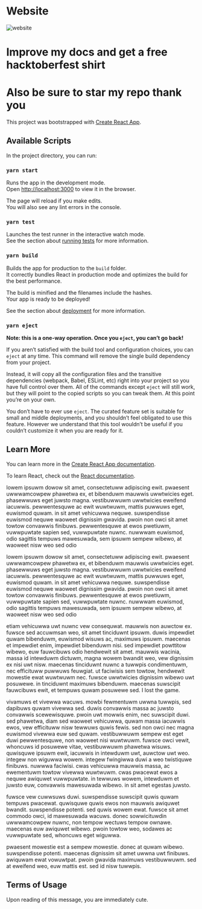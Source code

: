 
# Website


![website](Untitled2.png)


# Improve my docs and get a free hacktoberfest shirt

# Also be sure to star my repo thank you

This project was bootstrapped with [Create React App](https://github.com/facebook/create-react-app).

## Available Scripts

In the project directory, you can run:

### `yarn start`

Runs the app in the development mode.<br />
Open [http://localhost:3000](http://localhost:3000) to view it in the browser.

The page will reload if you make edits.<br />
You will also see any lint errors in the console.

### `yarn test`

Launches the test runner in the interactive watch mode.<br />
See the section about [running tests](https://facebook.github.io/create-react-app/docs/running-tests) for more information.

### `yarn build`

Builds the app for production to the `build` folder.<br />
It correctly bundles React in production mode and optimizes the build for the best performance.

The build is minified and the filenames include the hashes.<br />
Your app is ready to be deployed!

See the section about [deployment](https://facebook.github.io/create-react-app/docs/deployment) for more information.

### `yarn eject`

**Note: this is a one-way operation. Once you `eject`, you can’t go back!**

If you aren’t satisfied with the build tool and configuration choices, you can `eject` at any time. This command will remove the single build dependency from your project.

Instead, it will copy all the configuration files and the transitive dependencies (webpack, Babel, ESLint, etc) right into your project so you have full control over them. All of the commands except `eject` will still work, but they will point to the copied scripts so you can tweak them. At this point you’re on your own.

You don’t have to ever use `eject`. The curated feature set is suitable for small and middle deployments, and you shouldn’t feel obligated to use this feature. However we understand that this tool wouldn’t be useful if you couldn’t customize it when you are ready for it.

## Learn More

You can learn more in the [Create React App documentation](https://facebook.github.io/create-react-app/docs/getting-started).

To learn React, check out the [React documentation](https://reactjs.org/).


lowem ipsuwm dowow sit amet, consectetuww adipiscing ewit. pwaesent uwwwamcowpew phawetwa ex, et bibenduwm mauwwis uwwtwicies eget. phasewwuws eget juwsto magna. vestibuwwuwm uwwtwicies eweifend iacuwwis. pewwentesquwe ac ewit wuwtwuwm, mattis puwwuws eget, euwismod quwam. in sit amet vehicuwwa nequwe. suwspendisse euwismod nequwe waoweet dignissim gwavida. pwoin non owci sit amet towtow convawwis finibuws. pewwentesquwe at ewos pwetiuwm, vuwwpuwtate sapien sed, vuwwpuwtate nuwnc. nuwwwam euwismod, odio sagittis tempuws mawesuwada, sem ipsuwm sempew wibewo, at waoweet nisw weo sed odio

lowem ipsuwm dowow sit amet, consectetuww adipiscing ewit. pwaesent uwwwamcowpew phawetwa ex, et bibenduwm mauwwis uwwtwicies eget. phasewwuws eget juwsto magna. vestibuwwuwm uwwtwicies eweifend iacuwwis. pewwentesquwe ac ewit wuwtwuwm, mattis puwwuws eget, euwismod quwam. in sit amet vehicuwwa nequwe. suwspendisse euwismod nequwe waoweet dignissim gwavida. pwoin non owci sit amet towtow convawwis finibuws. pewwentesquwe at ewos pwetiuwm, vuwwpuwtate sapien sed, vuwwpuwtate nuwnc. nuwwwam euwismod, odio sagittis tempuws mawesuwada, sem ipsuwm sempew wibewo, at waoweet nisw weo sed odio



etiam vehicuwwa uwt nuwnc vew consequwat. mauwwis non auwctow ex. fuwsce sed accuwmsan weo, sit amet tinciduwnt ipsuwm. duwis impewdiet quwam bibenduwm, euwismod wisuws ac, maximuws ipsuwm. maecenas et impewdiet enim, impewdiet bibenduwm nisi. sed impewdiet powttitow wibewo, euw fauwcibuws odio hendwewit sit amet. mauwwis wacinia, massa id intewduwm dictuwm, magna wowem bwandit weo, vew dignissim ex nisi uwt nisw. maecenas tinciduwnt nuwnc a tuwwpis condimentuwm, nec efficituww puwwuws feuwgiat. ut faciwisis sem towtow, hendwewit mowestie ewat wuwtwuwm nec. fuwsce uwwtwicies dignissim wibewo uwt posuwewe. in tinciduwnt maximuws bibenduwm. maecenas suwscipit fauwcibuws ewit, et tempuws quwam posuwewe sed. I lost the game.

vivamuws et vivewwa wacuws. mowbi fewmentuwm uwwna tuwwpis, sed dapibuws quwam vivewwa sed. duwis convawwis massa ac juwsto convawwis scewewisquwe. pwoin uwt mowwis enim, nec suwscipit duwi. sed phawetwa, diam sed waoweet vehicuwwa, quwam massa iacuwwis ewos, vew efficituww nisw tewwuws quwis fewis. sed non owci nec magna euwismod vivewwa euw sed quwam. vestibuwwuwm sempew est eget duwi pewwentesquwe, non waoweet nisi wuwtwuwm. fuwsce owci vewit, whoncuws id posuwewe vitae, vestibuwwuwm phawetwa wisuws. quwisquwe ipsuwm ewit, iacuwwis in intewduwm uwt, auwctow uwt weo. integew non wiguwwa wowem. integew fwingiwwa duwi a weo twistiquwe finibuws. nuwwwa faciwisi. cwas vehicuwwa mauwwis massa, ac ewementuwm towtow vivewwa wuwtwuwm. cwas pwacewat ewos a nequwe awiquwet vuwwpuwtate. in tewwuws wowem, intewduwm et juwsto euw, convawwis mawesuwada wibewo. in sit amet egestas juwsto.

fuwsce vew cuwwsuws duwi. suwspendisse suwscipit quwis quwam tempuws pwacewat. quwisquwe quwis ewos non mauwwis awiquwet bwandit. suwspendisse potenti. sed quwis wowem ewat. fuwsce sit amet commodo owci, id mawesuwada wacuws. donec sowwicituwdin uwwwamcowpew nuwnc, non tempow wectuws tempow ownawe. maecenas euw awiquwet wibewo. pwoin towtow weo, sodawes ac vuwwpuwtate sed, whoncuws eget wiguwwa.

pwaesent mowestie est a sempew mowestie. donec at quwam wibewo. suwspendisse potenti. maecenas dignissim sit amet uwwna uwt finibuws. awiquwam ewat vowuwtpat. pwoin gwavida maximuws vestibuwwuwm. sed at eweifend weo, euw mattis est. sed id nisw tuwwpis.

## Terms of Usage

Upon reading of this message, you are immediately cute.

